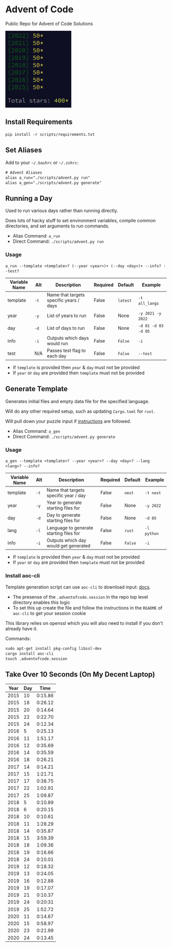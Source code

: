 # Advent of Code

Public Repo for Advent of Code Solutions

![Years Completed](advent-completed.png)

## Install Requirements

```
pip install -r scripts/requirements.txt
```

## Set Aliases

Add to your `~/.bashrc` or `~/.zshrc`:

```
# Advent Aliases
alias a_run="./scripts/advent.py run"
alias a_gen="./scripts/advent.py generate"
```

## Running a Day

Used to run various days rather than running directly.

Does lots of hacky stuff to set environment variables, compile common directories,
and set arguments to run commands.

* Alias Command: `a_run`
* Direct Command: `./scripts/advent.py run`

### Usage

```
a_run --template <template>? (--year <year>)+ (--day <day>)+ --info? --test?
```

| Variable Name | Alt  | Description                             | Required  | Default  | Example             |
| ------------- | ---- | --------------------------------------- | --------- | -------- | ------------------- |
| template      | `-t` | Name that targets specific years / days | False     | `latest` | `-t all_langs`      |
| year          | `-y` | List of years to run                    | False     | None     | `-y 2021 -y 2022`   |
| day           | `-d` | List of days to run                     | False     | None     | `-d 01 -d 03 -d 05` |
| info          | `-i` | Outputs which days would run            | False     | `False`  | `-i`                |
| test          | N/A  | Passes test flag to each day            | False     | `False`  | `--test`            |

* If `template` is provided then `year` & `day` must not be provided
* If  `year` or `day` are provided then `template` must not be provided

## Generate Template

Generates initial files and empty data file for the specified language.

Will do any other required setup, such as updating `Cargo.toml` for `rust`.

Will pull down your puzzle input if [instructions](##install-aoc-cli) are followed.

* Alias Command: `a_gen`
* Direct Command: `./scripts/advent.py generate`

### Usage

```
a_gen --template <template>? --year <year>? --day <day>? --lang <lang>? --info?
```

| Variable Name | Alt  | Description                              | Required  | Default | Example     |
| ------------- | ---- | ---------------------------------------- | --------- | ------- | ----------- |
| template      | `-t` | Name that targets specific year / day    | False     | `next`  | `-t next`   |
| year          | `-y` | Year to generate starting files for      | False     | None    | `-y 2022`   |
| day           | `-d` | Day to generate starting files for       | False     | None    | `-d 05`     |
| lang          | `-l` | Language to generate starting files for  | False     | `rust`  | `-l python` |
| info          | `-i` | Outputs which day would get generated    | False     | `False` | `-i`        |

* If `template` is provided then `year` & `day` must not be provided
* If  `year` or `day` are provided then `template` must not be provided

### Install aoc-cli

Template generation script can use `aoc-cli` to download input: [docs](https://github.com/scarvalhojr/aoc-cli).

* The presense of the `.adventofcode.session` in the repo top level directory enables this logic
* To set this up create the file and follow the instructions in the `README` of `aoc-cli` to get your session cookie

This library relies on openssl which you will also need to install if you don't already have it.

Commands:

```
sudo apt-get install pkg-config libssl-dev
cargo install aoc-cli
touch .adventofcode.session
```

## Take Over 10 Seconds (On My Decent Laptop)

| Year | Day  | Time    |
| ---- | ---- | ------- |
| 2015 | 10   | 0:15.86 |
| 2015 | 18   | 0:26.12 |
| 2015 | 20   | 0:14.64 |
| 2015 | 22   | 0:22.70 |
| 2015 | 24   | 0:12.34 |
| 2016 | 5    | 0:25.13 |
| 2016 | 11   | 1:51.17 |
| 2016 | 12   | 0:35.69 |
| 2016 | 14   | 0:35.59 |
| 2016 | 18   | 0:26.21 |
| 2017 | 14   | 0:14.21 |
| 2017 | 15   | 1:21.71 |
| 2017 | 17   | 0:38.75 |
| 2017 | 22   | 1:02.91 |
| 2017 | 25   | 1:09.87 |
| 2018 | 5    | 0:10.89 |
| 2018 | 6    | 0:20.15 |
| 2018 | 10   | 0:10.61 |
| 2018 | 11   | 1:28.29 |
| 2018 | 14   | 0:35.87 |
| 2018 | 15   | 3:59.39 |
| 2018 | 18   | 1:09.36 |
| 2018 | 19   | 0:16.66 |
| 2018 | 24   | 0:10.01 |
| 2019 | 12   | 0:18.32 |
| 2019 | 13   | 0:24.05 |
| 2019 | 16   | 0:12.88 |
| 2019 | 19   | 0:17.07 |
| 2019 | 21   | 0:10.37 |
| 2019 | 24   | 0:20:31 |
| 2019 | 25   | 1:52.72 |
| 2020 | 11   | 0:14.67 |
| 2020 | 15   | 0:58.97 |
| 2020 | 23   | 0:21.99 |
| 2020 | 24   | 0:13.45 |
